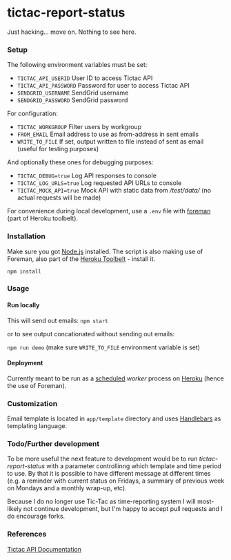 tictac-report-status
====================

Just hacking... move on. Nothing to see here.

### Setup

The following environment variables must be set:

* ``TICTAC_API_USERID`` User ID to access Tictac API
* ``TICTAC_API_PASSWORD`` Password for user to access Tictac API
* ``SENDGRID_USERNAME`` SendGrid username
* ``SENDGRID_PASSWORD`` SendGrid password

For configuration:

* ``TICTAC_WORKGROUP`` Filter users by workgroup
* ``FROM_EMAIL`` Email address to use as from-address in sent emails
* ``WRITE_TO_FILE`` If set, output written to file instead of sent as email (useful for testing purposes)

And optionally these ones for debugging purposes:

* ``TICTAC_DEBUG=true`` Log API responses to console
* ``TICTAC_LOG_URLS=true`` Log requested API URLs to console
* ``TICTAC_MOCK_API=true`` Mock API with static data from */test/data/* (no actual requests will be made)

For convenience during local development, use a ``.env`` file with [foreman](https://www.npmjs.org/package/foreman) (part of Heroku toolbelt).

### Installation

Make sure you got [Node.js](https://nodejs.org/) installed. The script is also making use of Foreman, also part of the [Heroku Toolbelt](https://toolbelt.heroku.com/) - install it.

`npm install`

### Usage

#### Run locally

This will send out emails: `npm start`

or to see output concationated without sending out emails:

`npm run demo` (make sure `WRITE_TO_FILE` environment variable is set)

#### Deployment

Currently meant to be run as a [scheduled](https://devcenter.heroku.com/articles/scheduler) *worker* process on [Heroku](https://www.heroku.com) (hence the use of Foreman).

### Customization

Email template is located in `app/template` directory and uses [Handlebars](http://handlebarsjs.com/) as templating language.

### Todo/Further development

To be more useful the next feature to development would be to run *tictac-report-status* with a parameter controllinng which template and time period to use. By that it is possible to have different message at different times (e.g. a reminder with current status on Fridays, a summary of previous week on Mondays and a monthly wrap-up, etc).

Because I do no longer use Tic-Tac as time-reporting system I will most-likely not continue development, but I'm happy to accept pull requests and I do encourage forks.

### References

[Tictac API Documentation](http://www.tictacmobile.com/webservice/rest/)
